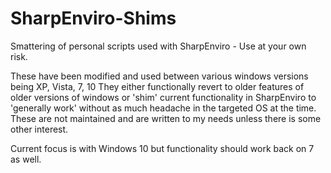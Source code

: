 # SharpEnviro-Shims
Smattering of personal scripts used with SharpEnviro - Use at your own risk.

These have been modified and used between various windows versions being XP, Vista, 7, 10
They either functionally revert to older features of older versions of windows or 'shim'
  current functionality in SharpEnviro to 'generally work' without as much headache in the
  targeted OS at the time. These are not maintained and are written to my needs unless there
  is some other interest.
  
Current focus is with Windows 10 but functionality should work back on 7 as well.
